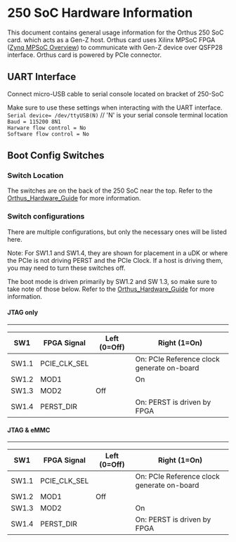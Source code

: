 # 250 SoC Hardware Information

This document contains general usage information for the Orthus 250 SoC card. which acts as a Gen-Z host. Orthus card uses Xilinx MPSoC FPGA ([Zynq MPSoC Overview]) to communicate with Gen-Z device over QSFP28 interface. Orthus card is powered by PCIe connector.

## UART Interface

Connect micro-USB cable to serial console located on bracket of 250-SoC

Make sure to use these settings when interacting with the UART interface.  
`Serial device= /dev/ttyUSB(N)`   // 'N' is your serial console terminal location  
`Baud = 115200 8N1`  
`Harware flow control = No`  
`Software flow control = No`

## Boot Config Switches

### Switch Location

The switches are on the back of the 250 SoC near the top.
Refer to the [Orthus_Hardware_Guide] for more information.

### Switch configurations

There are multiple configurations, but only the necessary ones will be listed here.

Note: For SW1.1 and SW1.4, they are shown for placement in a uDK or where the PCIe is not driving PERST and the PCIe Clock. If a host is driving them, you may need to turn these switches off.

The boot mode is driven primarily by SW1.2 and SW 1.3, so make sure to take note of those below.
Refer to the [Orthus_Hardware_Guide] for more information.

#### JTAG only  
-------------  

   | SW1   | FPGA Signal | Left (0=Off) | Right (1=On) |
   |-------|-------------|--------------|--------------|
   | SW1.1 | PCIE_CLK_SEL|              | On: PCIe Reference clock generate on-board |
   | SW1.2 | MOD1        |              | On           |
   | SW1.3 | MOD2        | Off          |              |
   | SW1.4 | PERST_DIR   |              | On: PERST is driven by FPGA |

#### JTAG & eMMC  
-------------  

   | SW1   | FPGA Signal | Left (0=Off) | Right (1=On) |
   |-------|-------------|--------------|--------------|
   | SW1.1 | PCIE_CLK_SEL|              | On: PCIe Reference clock generate on-board |
   | SW1.2 | MOD1        | Off          |              |
   | SW1.3 | MOD2        |              | On           |
   | SW1.4 | PERST_DIR   |              | On: PERST is driven by FPGA |



   [README]: https://github.com/linux-genz/udk/blob/master/orthus/README.md
   [README_Tool_Setup]: https://github.com/linux-genz/udk/blob/master/orthus/README_Tool_Setup.md
   [README_Orthus_Hardware]: https://github.com/linux-genz/udk/blob/master/orthus/README_Orthus_Hardware.md
   [README_Troubleshooting]: https://github.com/linux-genz/udk/blob/master/orthus/README_Troubleshooting.md
   [HOWTO_Nfs_Setup]: https://github.com/linux-genz/udk/blob/master/orthus/HOWTO_Nfs_Setup.md
   [HOWTO_Nfs_Load]: https://github.com/linux-genz/udk/blob/master/orthus/HOWTO_Nfs_Load.md
   [HOWTO_Filesystem_Setup]: https://github.com/linux-genz/udk/blob/master/orthus/HOWTO_Filesystem_Setup.md
   [HOWTO_Partition_Setup]: https://github.com/linux-genz/udk/blob/master/orthus/HOWTO_Partition_Setup.md
   [Orthus_Github]: https://github.com/linux-genz/udk/blob/master/orthus/
   [Orthus_Hardware_Guide]: https://developer.bittware.com/products/250-soc.php
   [Xilinx_Downloads]: https://www.xilinx.com/support/download.html
   [Zynq MPSoC Overview]: https://docs.xilinx.com/v/u/en-US/ds891-zynq-ultrascale-plus-overview
